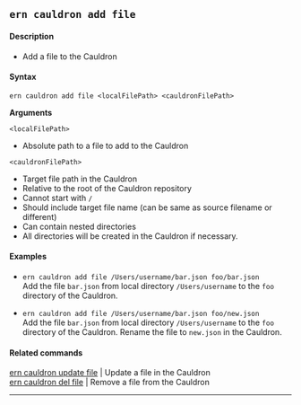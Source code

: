 ## `ern cauldron add file`

#### Description

* Add a file to the Cauldron

#### Syntax

`ern cauldron add file <localFilePath> <cauldronFilePath>`

**Arguments**

`<localFilePath>`

* Absolute path to a file to add to the Cauldron

`<cauldronFilePath>`

* Target file path in the Cauldron
* Relative to the root of the Cauldron repository
* Cannot start with `/`
* Should include target file name (can be same as source filename or different)
* Can contain nested directories
* All directories will be created in the Cauldron if necessary.

#### Examples

- `ern cauldron add file /Users/username/bar.json foo/bar.json`  
Add the file `bar.json` from local directory `/Users/username` to the `foo` directory of the Cauldron.

- `ern cauldron add file /Users/username/bar.json foo/new.json`  
Add the file `bar.json` from local directory `/Users/username` to the `foo` directory of the Cauldron. Rename the file to `new.json` in the Cauldron.

#### Related commands

[ern cauldron update file] | Update a file in the Cauldron   
[ern cauldron del file] | Remove a file from the Cauldron

___  
[ern cauldron update file]: ../update/file.md
[ern cauldron del file]: ../del/file.md
